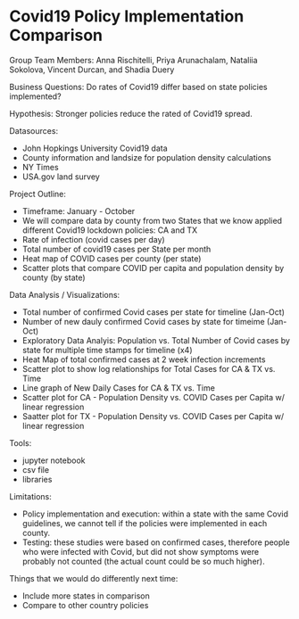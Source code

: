 # Covid19 Policy Implementation Comparison

Group Team Members: Anna Rischitelli, Priya Arunachalam, Nataliia Sokolova, Vincent Durcan, and Shadia Duery

Business Questions:
Do rates of Covid19 differ based on state policies implemented?

Hypothesis:
Stronger policies reduce the rated of Covid19 spread.



Datasources:

- John Hopkings University Covid19 data
- County information and landsize for population density calculations
- NY Times
- USA.gov land survey

Project Outline:

- Timeframe: January - October
- We will compare data by county from two States that we know applied different Covid19 lockdown policies: CA and TX
- Rate of infection (covid cases per day)
- Total number of covid19 cases per State per month
- Heat map of COVID cases per county (per state)
- Scatter plots that compare COVID per capita and population density by county (by state)

Data Analysis / Visualizations:

- Total number of confirmed Covid cases per state for timeline (Jan-Oct) 
- Number of new dauly confirmed Covid cases by state for timeime (Jan-Oct)
- Exploratory Data Analyis: Population vs. Total Number of Covid cases by state for multiple time stamps for timeline (x4)
- Heat Map of total confirmed cases at 2 week infection increments
- Scatter plot to show log relationships for Total Cases for CA & TX vs. Time
- Line graph of New Daily Cases for CA & TX vs. Time
- Scatter plot for CA - Population Density vs. COVID Cases per Capita w/ linear regression 
- Saatter plot for TX - Population Density vs. COVID Cases per Capita w/ linear regression

Tools:

- jupyter notebook
- csv file
- libraries

Limitations:
- Policy implementation and execution: within a state with the same Covid guidelines, we cannot tell if the policies were implemented in each county. 
- Testing: these studies were based on confirmed cases, therefore people who were infected with Covid, but did not show symptoms were probably not counted (the actual count could be so much higher).

Things that we would do differently next time:
- Include more states in comparison
- Compare to other country policies
